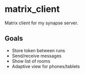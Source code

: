 # matrix_client

Matrix client for my synapse server.

## Goals

- Store token between runs
- Send/receive messages
- Show list of rooms
- Adaptive view for phones/tablets